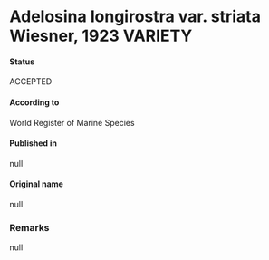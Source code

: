 Adelosina longirostra var. striata Wiesner, 1923 VARIETY
=======

#### Status
ACCEPTED

#### According to
World Register of Marine Species

#### Published in
null

#### Original name
null

### Remarks
null